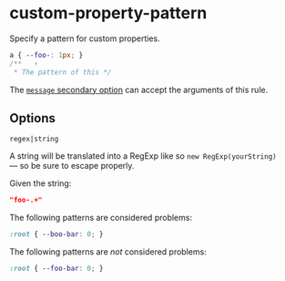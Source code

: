 # custom-property-pattern

Specify a pattern for custom properties.

<!-- prettier-ignore -->
```css
a { --foo-: 1px; }
/**   ↑
 * The pattern of this */
```

The [`message` secondary option](https://github.com/stylelint/stylelint/16.6.1/docs/user-guide/configure.md#message) can accept the arguments of this rule.

## Options

`regex|string`

A string will be translated into a RegExp like so `new RegExp(yourString)` — so be sure to escape properly.

Given the string:

```json
"foo-.+"
```

The following patterns are considered problems:

<!-- prettier-ignore -->
```css
:root { --boo-bar: 0; }
```

The following patterns are _not_ considered problems:

<!-- prettier-ignore -->
```css
:root { --foo-bar: 0; }
```
